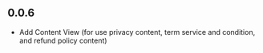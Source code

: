 ## 0.0.6

* Add Content View (for use privacy content, term service and condition, and refund policy content)
